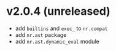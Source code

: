 # v2.0.4 (unreleased)

* add `builtins` and `exec_` to `nr.compat`
* add `nr.ast` package
* add `nr.ast.dynamic_eval` module
